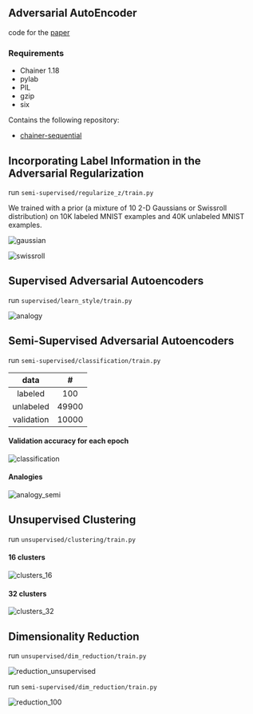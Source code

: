 ## Adversarial AutoEncoder

code for the [paper](https://arxiv.org/abs/1511.05644)

### Requirements

- Chainer 1.18
- pylab
- PIL
- gzip
- six

Contains the following repository:

- [chainer-sequential](https://github.com/musyoku/chainer-sequential)

## Incorporating Label Information in the Adversarial Regularization

run `semi-supervised/regularize_z/train.py`

We trained with a prior (a mixture of 10 2-D Gaussians or Swissroll distribution) on 10K labeled MNIST examples and 40K unlabeled MNIST examples.

![gaussian](http://musyoku.github.io/images/post/2016-02-22/gaussian.png)

![swissroll](http://musyoku.github.io/images/post/2016-02-22/swissroll.png)

## Supervised Adversarial Autoencoders

run `supervised/learn_style/train.py`

![analogy](https://github.com/musyoku/musyoku.github.io/blob/master/images/post/2016-02-22/analogy_supervised.png?raw=true)

## Semi-Supervised Adversarial Autoencoders

run `semi-supervised/classification/train.py`

| data | # |
|:--:|:--:|
| labeled | 100 |
| unlabeled | 49900 |
| validation | 10000 |

#### Validation accuracy for each epoch

![classification](https://github.com/musyoku/musyoku.github.io/blob/master/images/post/2016-02-22/classification.png?raw=true)

#### Analogies

![analogy_semi](https://github.com/musyoku/musyoku.github.io/blob/master/images/post/2016-02-22/analogy_semi.png?raw=true)

## Unsupervised Clustering

run `unsupervised/clustering/train.py`

#### 16 clusters

![clusters_16](https://github.com/musyoku/musyoku.github.io/blob/master/images/post/2016-02-22/clusters_16.png?raw=true)

#### 32 clusters

![clusters_32](https://github.com/musyoku/musyoku.github.io/blob/master/images/post/2016-02-22/clusters_32.png?raw=true)

## Dimensionality Reduction

run `unsupervised/dim_reduction/train.py`

![reduction_unsupervised](https://github.com/musyoku/musyoku.github.io/blob/master/images/post/2016-02-22/reduction_unsupervised.png?raw=true)

run `semi-supervised/dim_reduction/train.py`

![reduction_100](https://github.com/musyoku/musyoku.github.io/blob/master/images/post/2016-02-22/reduction_100.png?raw=true)
